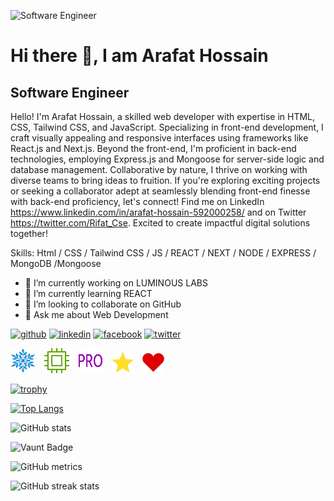 ![Software Engineer](https://pbs.twimg.com/profile_banners/1723594541922705408/1699772183/1500x500)

# Hi there 👋, I am Arafat Hossain
## Software Engineer

Hello! I'm Arafat Hossain, a skilled web developer with expertise in HTML, CSS, Tailwind CSS, and JavaScript. Specializing in front-end development, I craft visually appealing and responsive interfaces using frameworks like React.js and Next.js. Beyond the front-end, I'm proficient in back-end technologies, employing Express.js and Mongoose for server-side logic and database management. Collaborative by nature, I thrive on working with diverse teams to bring ideas to fruition. If you're exploring exciting projects or seeking a collaborator adept at seamlessly blending front-end finesse with back-end proficiency, let's connect! Find me on LinkedIn https://www.linkedin.com/in/arafat-hossain-592000258/ and on Twitter https://twitter.com/Rifat_Cse. Excited to create impactful digital solutions together!

Skills: Html / CSS / Tailwind CSS / JS / REACT / NEXT / NODE / EXPRESS / MongoDB /Mongoose

- 🔭 I’m currently working on LUMINOUS LABS 
- 🌱 I’m currently learning REACT 
- 👯 I’m looking to collaborate on GitHub 
- 💬 Ask me about Web Development 


[<img src='https://cdn.jsdelivr.net/npm/simple-icons@3.0.1/icons/github.svg' alt='github' height='40'>](https://github.com/https://github.com/arafat-rifat)  [<img src='https://cdn.jsdelivr.net/npm/simple-icons@3.0.1/icons/linkedin.svg' alt='linkedin' height='40'>](https://www.linkedin.com/in/https://www.linkedin.com/in/arafat-hossain-592000258//)  [<img src='https://cdn.jsdelivr.net/npm/simple-icons@3.0.1/icons/facebook.svg' alt='facebook' height='40'>](https://www.facebook.com/https://www.facebook.com/arafat.hossain.94214)  [<img src='https://cdn.jsdelivr.net/npm/simple-icons@3.0.1/icons/twitter.svg' alt='twitter' height='40'>](https://twitter.com/https://twitter.com/Rifat_Cse)  

<a href='https://archiveprogram.github.com/'><img src='https://raw.githubusercontent.com/acervenky/animated-github-badges/master/assets/acbadge.gif' width='40' height='40'></a> <a href='https://docs.github.com/en/developers'><img src='https://raw.githubusercontent.com/acervenky/animated-github-badges/master/assets/devbadge.gif' width='40' height='40'></a> <a href='https://github.com/pricing'><img src='https://raw.githubusercontent.com/acervenky/animated-github-badges/master/assets/pro.gif' width='40' height='40'></a> <a href='https://stars.github.com/'><img src='https://raw.githubusercontent.com/acervenky/animated-github-badges/master/assets/starbadge.gif' width='35' height='35'></a> <a href='https://docs.github.com/en/github/supporting-the-open-source-community-with-github-sponsors'><img src='https://raw.githubusercontent.com/acervenky/animated-github-badges/master/assets/sponsorbadge.gif' width='35' height='35'></a> 

[![trophy](https://github-profile-trophy.vercel.app/?username=arafat-rifat)](https://github.com/ryo-ma/github-profile-trophy)

[![Top Langs](https://github-readme-stats.vercel.app/api/top-langs/?username=arafat-rifat)](https://github.com/anuraghazra/github-readme-stats)

![GitHub stats](https://github-readme-stats.vercel.app/api?username=arafat-rifat&show_icons=true&count_private=true)  

![Vaunt Badge](https://api.vaunt.dev/v1/github/entities/arafat-rifat/contributions?format=svg&private=true)  

![GitHub metrics](https://metrics.lecoq.io/arafat-rifat)  

![GitHub streak stats](https://streak-stats.demolab.com/?user=arafat-rifat)   

